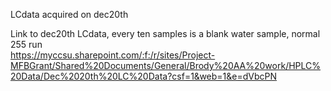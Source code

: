 LCdata acquired on dec20th

Link to dec20th LCdata, every ten samples is a blank water sample, normal 255 run  
https://myccsu.sharepoint.com/:f:/r/sites/Project-MFBGrant/Shared%20Documents/General/Brody%20AA%20work/HPLC%20Data/Dec%2020th%20LC%20Data?csf=1&web=1&e=dVbcPN
